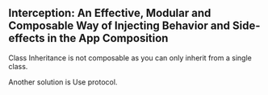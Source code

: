 
##   Interception: An Effective, Modular and Composable Way of Injecting Behavior and Side-effects in the App Composition

Class Inheritance is not composable as you can only inherit from a single class.

Another solution is Use protocol.
